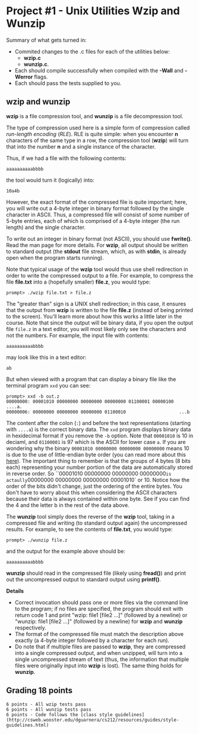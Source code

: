 
# Project #1 - Unix Utilities Wzip and Wunzip

Summary of what gets turned in:
* Commited changes to the .c files for each of the utilities below:
  * **wzip.c**
  * **wunzip.c**.
* Each should compile successfully when compiled with the **-Wall** and **-Werror** flags.
* Each should pass the tests supplied to you.

## wzip and wunzip

**wzip** is a file compression tool, and **wunzip** is a file decompression tool. 

The type of compression used here is a simple form of compression called *run-length encoding* (*RLE*). RLE is quite simple: when you encounter **n** characters of the same type in a row, the compression tool (**wzip**) will turn that into the number **n** and a single instance of the character.

Thus, if we had a file with the following contents:
```
aaaaaaaaaabbbb
```
the tool would turn it (logically) into:
```
10a4b
```

However, the exact format of the compressed file is quite important; here, you will write out a 4-byte integer in binary format followed by the single character in ASCII. Thus, a compressed file will consist of some number of 5-byte entries, each of which is comprised of a 4-byte integer (the run length) and the single character. 

To write out an integer in binary format (not ASCII), you should use **fwrite()**. Read the man page for more details. For **wzip**, all output should be written to standard output (the **stdout** file stream, which, as with **stdin**, is already open when the program starts running).

Note that typical usage of the **wzip** tool would thus use shell redirection in order to write the compressed output to a file. For example, to compress the file **file.txt** into a (hopefully smaller) **file.z**, you would type:

```
prompt> ./wzip file.txt > file.z
```
The "greater than" sign is a UNIX shell redirection; in this case, it ensures that the output from **wzip** is written to the file **file.z** (instead of being printed to the screen). You'll learn more about how this works a little later in the course. Note that since the output will be binary data, if you open the output file `file.z` in a text editor, you will most likely only see the characters and not the numbers.
For example, the input file with contents: 
```
aaaaaaaaaabbbb
```
may look like this in a text editor:
```
ab
```
But when viewed with a program that can display a binary file like the terminal program `xxd` you can see:
```
prompt> xxd -b out.z
00000000: 00001010 00000000 00000000 00000000 01100001 00000100  ....a.
00000006: 00000000 00000000 00000000 01100010                    ...b
```
The content after the colon (`:`) and before the text representations (starting with `....a`) is the correct binary data. The `xxd` program displays binary data in hexidecimal format if you remove the `-b` option. Note that `00001010` is 10 in deciaml, and `01100001` is 97 which is the ASCII for lower case `a`. If you are wondering why the binary `00001010 00000000 00000000 00000000` means 10 is due to the use of little-endian byte order (you can read more about this [here](https://www.section.io/engineering-education/what-is-little-endian-and-big-endian/)). The important thing to remember is that the groups of 4 bytes (8 bits each) representing your number portion of the data are automatically stored in reverse order. So ``00001010 00000000 00000000 00000000` is actaully `00000000 00000000 00000000 00001010` or 10. Notice how the order of the bits didn't change, just the ordering of the entire bytes. You don't have to worry about this when considering the ASCII characters because their data is always contained within one byte. See if you can find the 4 and the letter b in the rest of the data above.

The **wunzip** tool simply does the reverse of the **wzip** tool, taking in a compressed file and writing (to standard output again) the uncompressed results. For example, to see the contents of **file.txt**, you would type:

```
prompt> ./wunzip file.z
```
and the output for the example above should be:
```
aaaaaaaaaabbbb
```

**wunzip** should read in the compressed file (likely using **fread()**) and print out the uncompressed output to standard output using **printf()**.

**Details**

* Correct invocation should pass one or more files via the command line to the program; if no files are specified, the program should exit with return code 1 and print "wzip: file1 [file2 ...]" (followed by a newline) or "wunzip: file1 [file2 ...]" (followed by a newline) for **wzip** and **wunzip** respectively. 
* The format of the compressed file must match the description above exactly (a 4-byte integer followed by a character for each run).
* Do note that if multiple files are passed to **wzip**, they are compressed into a single compressed output, and when unzipped, will turn into a single uncompressed stream of text (thus, the information that multiple files were originally input into **wzip** is lost). The same thing holds for **wunzip**.

## Grading 18 points

    6 points - All wzip tests pass
    6 points - All wunzip tests pass
    6 points - Code follows the [class style guidelines](http://csweb.wooster.edu/dguarnera/cs212/resources/guides/style-guidelines.html)
